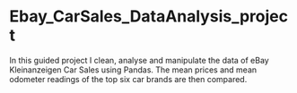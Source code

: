 # Ebay_CarSales_DataAnalysis_project
In this guided project I clean, analyse and manipulate the data of eBay Kleinanzeigen Car Sales using Pandas.  The mean prices and mean odometer readings of the top six car brands are then compared. 
